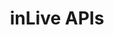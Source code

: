 ---
title : "inLive APIs"
description: "APIs for your next-gen real-time communication app"
layout: "api"
ogimage: /images/general/og-image.png
---